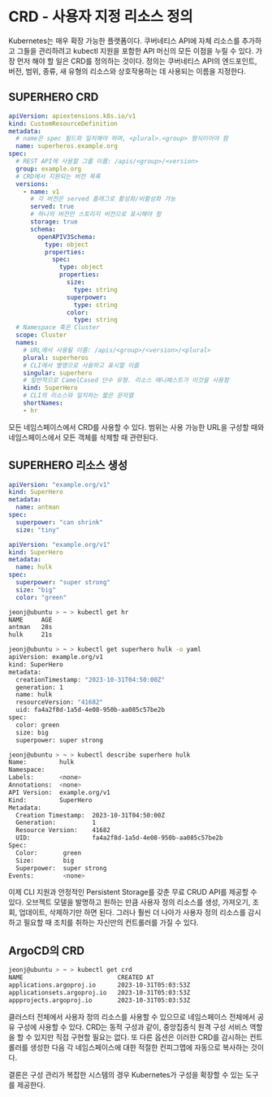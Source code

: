 # CRD - 사용자 지정 리소스 정의

Kubernetes는 매우 확장 가능한 플랫폼이다. 쿠버네티스 API에 자체 리소스를 추가하고 그들을 관리하려고 kubectl 지원을 포함한 API 머신의 모든 이점을 누릴 수 있다. 가장 먼저 해야 할 일은 CRD를 정의하는 것이다. 정의는 쿠버네티스 API의 엔드포인트, 버전, 범위, 종류, 새 유형의 리소스와 상호작용하는 데 사용되는 이름을 지정한다.

## SUPERHERO CRD

```yaml
apiVersion: apiextensions.k8s.io/v1
kind: CustomResourceDefinition
metadata:
  # name은 spec 필드와 일치해야 하며, <plural>.<group> 형식이어야 함
  name: superheros.example.org
spec:
  # REST API에 사용할 그룹 이름: /apis/<group>/<version>
  group: example.org
  # CRD에서 지원되는 버전 목록
  versions:
    - name: v1
      # 각 버전은 served 플래그로 활성화/비활성화 가능
      served: true
      # 하나의 버전만 스토리지 버전으로 표시해야 함
      storage: true
      schema:
        openAPIV3Schema:
          type: object
          properties:
            spec:
              type: object
              properties:
                size:
                  type: string
                superpower:
                  type: string
                color:
                  type: string
  # Namespace 혹은 Cluster
  scope: Cluster
  names:
    # URL에서 사용될 이름: /apis/<group>/<version>/<plural>
    plural: superheros
    # CLI에서 별명으로 사용하고 표시할 이름
    singular: superhero
    # 일반적으로 CamelCased 단수 유형. 리소스 매니페스트가 이것을 사용함
    kind: SuperHero
    # CLI의 리소스와 일치하는 짧은 문자열
    shortNames:
    - hr
```

모든 네임스페이스에서 CRD를 사용할 수 있다. 범위는 사용 가능한 URL을 구성할 때와 네임스페이스에서 모든 객체를 삭제할 때 관련된다.

## SUPERHERO 리소스 생성

```yaml
apiVersion: "example.org/v1"
kind: SuperHero
metadata:
  name: antman
spec:
  superpower: "can shrink"
  size: "tiny"
```

```yaml
apiVersion: "example.org/v1"
kind: SuperHero
metadata:
  name: hulk
spec:
  superpower: "super strong"
  size: "big"
  color: "green"
```

```bash
jeonj@ubuntu > ~ > kubectl get hr             
NAME     AGE
antman   28s
hulk     21s
```

```bash
jeonj@ubuntu > ~ > kubectl get superhero hulk -o yaml
apiVersion: example.org/v1
kind: SuperHero
metadata:
  creationTimestamp: "2023-10-31T04:50:00Z"
  generation: 1
  name: hulk
  resourceVersion: "41682"
  uid: fa4a2f8d-1a5d-4e08-950b-aa085c57be2b
spec:
  color: green
  size: big
  superpower: super strong
```

```bash
jeonj@ubuntu > ~ > kubectl describe superhero hulk
Name:         hulk
Namespace:    
Labels:       <none>
Annotations:  <none>
API Version:  example.org/v1
Kind:         SuperHero
Metadata:
  Creation Timestamp:  2023-10-31T04:50:00Z
  Generation:          1
  Resource Version:    41682
  UID:                 fa4a2f8d-1a5d-4e08-950b-aa085c57be2b
Spec:
  Color:       green
  Size:        big
  Superpower:  super strong
Events:        <none>
```

이제 CLI 지원과 안정적인 Persistent Storage를 갖춘 무료 CRUD API를 제공할 수 있다. 오브젝트 모델을 발명하고 원하는 만큼 사용자 정의 리소스를 생성, 가져오기, 조회, 업데이트, 삭제하기만 하면 된다. 그러나 훨씬 더 나아가 사용자 정의 리소스를 감시하고 필요할 때 조치를 취하는 자신만의 컨트롤러를 가질 수 있다.

## ArgoCD의 CRD

```bash
jeonj@ubuntu > ~ > kubectl get crd              
NAME                          CREATED AT
applications.argoproj.io      2023-10-31T05:03:53Z
applicationsets.argoproj.io   2023-10-31T05:03:53Z
appprojects.argoproj.io       2023-10-31T05:03:53Z
```

클러스터 전체에서 사용자 정의 리소스를 사용할 수 있으므로 네임스페이스 전체에서 공유 구성에 사용할 수 있다. CRD는 동적 구성과 같이, 중앙집중식 원격 구성 서비스 역할을 할 수 있지만 직접 구현할 필요는 없다. 또 다른 옵션은 이러한 CRD를 감시하는 컨트롤러를 생성한 다음 각 네임스페이스에 대한 적절한 컨피그맵에 자동으로 복사하는 것이다.

결론은 구성 관리가 복잡한 시스템의 경우 Kubernetes가 구성을 확장할 수 있는 도구를 제공한다. 